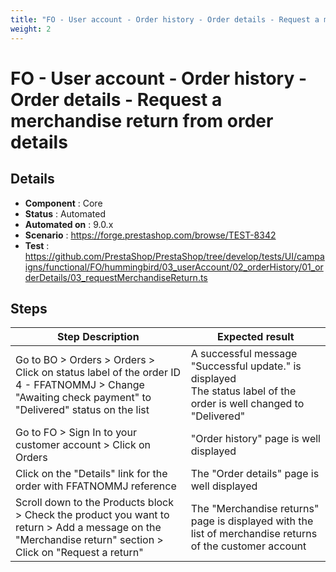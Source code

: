 ```yaml
---
title: "FO - User account - Order history - Order details - Request a merchandise return from order details"
weight: 2
---
```


# FO - User account - Order history - Order details - Request a merchandise return from order details
## Details
* **Component** : Core
* **Status** : Automated
* **Automated on** : 9.0.x
* **Scenario** : https://forge.prestashop.com/browse/TEST-8342
* **Test** : https://github.com/PrestaShop/PrestaShop/tree/develop/tests/UI/campaigns/functional/FO/hummingbird/03_userAccount/02_orderHistory/01_orderDetails/03_requestMerchandiseReturn.ts

## Steps
| Step Description | Expected result |
| ----- | ----- |
| Go to BO > Orders > Orders > Click on status label of the order ID 4 - FFATNOMMJ > Change "Awaiting check payment" to "Delivered" status on the list | A successful message "Successful update." is displayed<br>The status label of the order is well changed to "Delivered" |
| Go to FO > Sign In to your customer account > Click on Orders | "Order history" page is well displayed |
| Click on the "Details" link for the order with FFATNOMMJ reference | The "Order details" page is well displayed |
| Scroll down to the Products block > Check the product you want to return > Add a message on the "Merchandise return" section > Click on "Request a return" | The "Merchandise returns" page is displayed with the list of merchandise returns of the customer account |
